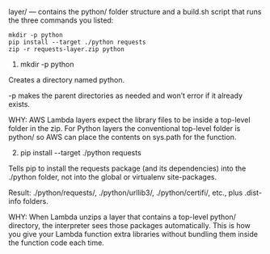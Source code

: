 
layer/ — contains the python/ folder structure and a build.sh script that runs the three commands you listed:

```
mkdir -p python
pip install --target ./python requests
zip -r requests-layer.zip python
```

1) mkdir -p python

Creates a directory named python.

-p makes the parent directories as needed and won’t error if it already exists.

WHY: AWS Lambda layers expect the library files to be inside a top-level folder in the zip. For Python layers the conventional top-level folder is python/ so AWS can place the contents on sys.path for the function.

2) pip install --target ./python requests

Tells pip to install the requests package (and its dependencies) into the ./python folder, not into the global or virtualenv site-packages.

Result: ./python/requests/, ./python/urllib3/, ./python/certifi/, etc., plus .dist-info folders.

WHY: When Lambda unzips a layer that contains a top-level python/ directory, the interpreter sees those packages automatically. This is how you give your Lambda function extra libraries without bundling them inside the function code each time.

